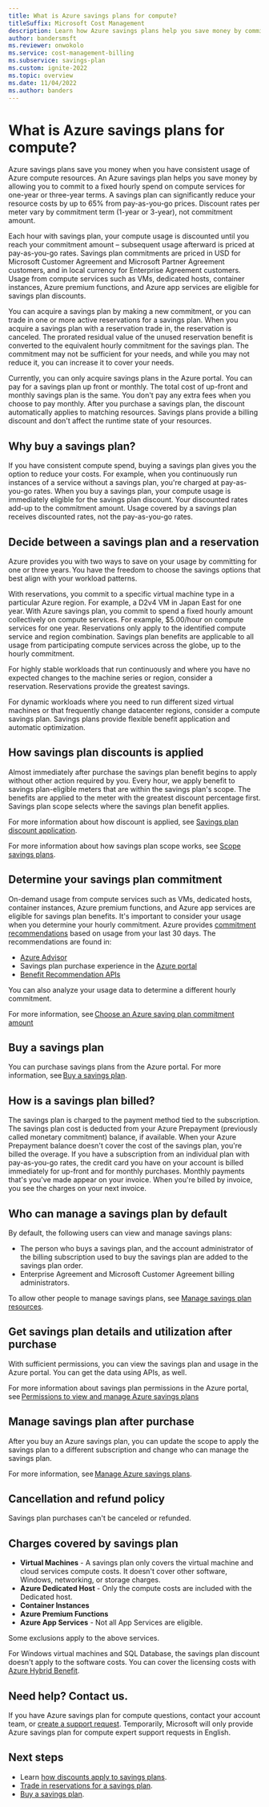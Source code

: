 ```yaml
---
title: What is Azure savings plans for compute?
titleSuffix: Microsoft Cost Management
description: Learn how Azure savings plans help you save money by committing an hourly spend for one-year or three-year plan for Azure compute resources.
author: bandersmsft
ms.reviewer: onwokolo
ms.service: cost-management-billing
ms.subservice: savings-plan
ms.custom: ignite-2022
ms.topic: overview
ms.date: 11/04/2022
ms.author: banders
---
```


# What is Azure savings plans for compute?

Azure savings plans save you money when you have consistent usage of Azure compute resources. An Azure savings plan helps you save money by allowing you to commit to a fixed hourly spend on compute services for one-year or three-year terms. A savings plan can significantly reduce your resource costs by up to 65% from pay-as-you-go prices. Discount rates per meter vary by commitment term (1-year or 3-year), not commitment amount.

Each hour with savings plan, your compute usage is discounted until you reach your commitment amount – subsequent usage afterward is priced at pay-as-you-go rates. Savings plan commitments are priced in USD for Microsoft Customer Agreement and Microsoft Partner Agreement customers, and in local currency for Enterprise Agreement customers. Usage from compute services such as VMs, dedicated hosts, container instances, Azure premium functions, and Azure app services are eligible for savings plan discounts.

You can acquire a savings plan by making a new commitment, or you can trade in one or more active reservations for a savings plan. When you acquire a savings plan with a reservation trade in, the reservation is canceled. The prorated residual value of the unused reservation benefit is converted to the equivalent hourly commitment for the savings plan. The commitment may not be sufficient for your needs, and while you may not reduce it, you can increase it to cover your needs.

Currently, you can only acquire savings plans in the Azure portal. You can pay for a savings plan up front or monthly. The total cost of up-front and monthly savings plan is the same. You don't pay any extra fees when you choose to pay monthly. After you purchase a savings plan, the discount automatically applies to matching resources. Savings plans provide a billing discount and don't affect the runtime state of your resources.

## Why buy a savings plan?

If you have consistent compute spend, buying a savings plan gives you the option to reduce your costs. For example, when you continuously run instances of a service without a savings plan, you're charged at pay-as-you-go rates. When you buy a savings plan, your compute usage is immediately eligible for the savings plan discount. Your discounted rates add-up to the commitment amount. Usage covered by a savings plan receives discounted rates, not the pay-as-you-go rates.

## Decide between a savings plan and a reservation

Azure provides you with two ways to save on your usage by committing for one or three years. You have the freedom to choose the savings options that best align with your workload patterns.

With reservations, you commit to a specific virtual machine type in a particular Azure region. For example, a D2v4 VM in Japan East for one year. With Azure savings plan, you commit to spend a fixed hourly amount collectively on compute services. For example, $5.00/hour on compute services for one year. Reservations only apply to the identified compute service and region combination. Savings plan benefits are applicable to all usage from participating compute services across the globe, up to the hourly commitment.

For highly stable workloads that run continuously and where you have no expected changes to the machine series or region, consider a reservation. Reservations provide the greatest savings.

For dynamic workloads where you need to run different sized virtual machines or that frequently change datacenter regions, consider a compute savings plan. Savings plans provide flexible benefit application and automatic optimization.

## How savings plan discounts is applied

Almost immediately after purchase the savings plan benefit begins to apply without other action required by you. Every hour, we apply benefit to savings plan-eligible meters that are within the savings plan's scope. The benefits are applied to the meter with the greatest discount percentage first. Savings plan scope selects where the savings plan benefit applies.

For more information about how discount is applied, see [Savings plan discount application](discount-application.md).

For more information about how savings plan scope works, see [Scope savings plans](buy-savings-plan.md#scope-savings-plans).

## Determine your savings plan commitment

On-demand usage from compute services such as VMs, dedicated hosts, container instances, Azure premium functions, and Azure app services are eligible for savings plan benefits. It's important to consider your usage when you determine your hourly commitment. Azure provides [commitment recommendations](purchase-recommendations.md) based on usage from your last 30 days. The recommendations are found in: 

- [Azure Advisor](https://portal.azure.com/#view/Microsoft_Azure_Expert/AdvisorMenuBlade/~/score)
- Savings plan purchase experience in the [Azure portal](https://portal.azure.com/)
- [Benefit Recommendation APIs](/rest/api/cost-management/benefit-recommendations/list)

You can also analyze your usage data to determine a different hourly commitment.

For more information, see [Choose an Azure saving plan commitment amount](choose-commitment-amount.md)

## Buy a savings plan

You can purchase savings plans from the Azure portal. For more information, see [Buy a savings plan](buy-savings-plan.md).

## How is a savings plan billed?

The savings plan is charged to the payment method tied to the subscription. The savings plan cost is deducted from your Azure Prepayment (previously called monetary commitment) balance, if available. When your Azure Prepayment balance doesn't cover the cost of the savings plan, you're billed the overage. If you have a subscription from an individual plan with pay-as-you-go rates, the credit card you have on your account is billed immediately for up-front and for monthly purchases. Monthly payments that's you've made appear on your invoice. When you're billed by invoice, you see the charges on your next invoice.

## Who can manage a savings plan by default

By default, the following users can view and manage savings plans:

- The person who buys a savings plan, and the account administrator of the billing subscription used to buy the savings plan are added to the savings plan order.
- Enterprise Agreement and Microsoft Customer Agreement billing administrators.

To allow other people to manage savings plans, see [Manage savings plan resources](manage-savings-plan.md).

## Get savings plan details and utilization after purchase

With sufficient permissions, you can view the savings plan and usage in the Azure portal. You can get the data using APIs, as well.

For more information about savings plan permissions in the Azure portal, see [Permissions to view and manage Azure savings plans](permission-view-manage.md)

## Manage savings plan after purchase

After you buy an Azure savings plan, you can update the scope to apply the savings plan to a different subscription and change who can manage the savings plan.

For more information, see [Manage Azure savings plans](manage-savings-plan.md).

## Cancellation and refund policy

Savings plan purchases can't be canceled or refunded.

## Charges covered by savings plan

- **Virtual Machines** - A savings plan only covers the virtual machine and cloud services compute costs. It doesn't cover other software, Windows, networking, or storage charges.
- **Azure Dedicated Host** - Only the compute costs are included with the Dedicated host.
- **Container Instances** 
- **Azure Premium Functions**
- **Azure App Services** - Not all App Services are eligible.

Some exclusions apply to the above services.

For Windows virtual machines and SQL Database, the savings plan discount doesn't apply to the software costs. You can cover the licensing costs with [Azure Hybrid Benefit](https://azure.microsoft.com/pricing/hybrid-benefit/).

## Need help? Contact us.

If you have Azure savings plan for compute questions, contact your  account team, or [create a support request](https://portal.azure.com/#blade/Microsoft_Azure_Support/HelpAndSupportBlade/newsupportrequest). Temporarily, Microsoft will only provide Azure savings plan for compute expert support requests in English.

## Next steps

- Learn [how discounts apply to savings plans](discount-application.md).
- [Trade in reservations for a savings plan](reservation-trade-in.md).
- [Buy a savings plan](buy-savings-plan.md).
